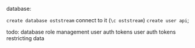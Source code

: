 database:

`create database oststream`
connect to it (`\c oststream`)
`create user api`;




todo:
database role management
user auth tokens
user auth tokens restricting data
